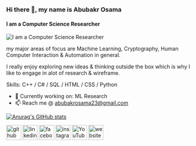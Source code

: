 ### Hi there 👋, my name is Abubakr Osama
#### I am a Computer Science Researcher
![I am a Computer Science Researcher](https://media.istockphoto.com/id/1167600251/vector/back-end-development-web-banner-concept.jpg?s=612x612&w=0&k=20&c=-I211k_-3KMtOGKwt6QAGAgJDEUbh5mPQ7m1p_vFXww=)

my major areas of focus are Machine Learning, Cryptography, Human Computer Interaction & Automation in general. 

I really enjoy exploring new ideas & thinking outside the box which is why I like to engage in alot of research & wireframe.

Skills: C++ / C# / SQL / HTML / CSS / Python

- 🔭 Currently working on: ML Research 
- 📫 Reach me @ abubakrosama23@gmail.com 

[![Anurag's GitHub stats](https://github-readme-stats.vercel.app/api?username=SetuBaru)](https://github.com/anuraghazra/github-readme-stats)

[<img src='https://cdn.jsdelivr.net/npm/simple-icons@3.0.1/icons/github.svg' alt='github' height='40'>](https://github.com/SetuBaru)  [<img src='https://cdn.jsdelivr.net/npm/simple-icons@3.0.1/icons/linkedin.svg' alt='linkedin' height='40'>](https://www.linkedin.com/in/abubakr-osama/)  [<img src='https://cdn.jsdelivr.net/npm/simple-icons@3.0.1/icons/facebook.svg' alt='facebook' height='40'>](https://www.facebook.com/SetuBaru)  [<img src='https://cdn.jsdelivr.net/npm/simple-icons@3.0.1/icons/instagram.svg' alt='instagram' height='40'>](https://www.instagram.com/The7alfawi/)  [<img src='https://cdn.jsdelivr.net/npm/simple-icons@3.0.1/icons/youtube.svg' alt='YouTube' height='40'>](https://www.youtube.com/channel/SetuBaru)  [<img src='https://cdn.jsdelivr.net/npm/simple-icons@3.0.1/icons/icloud.svg' alt='website' height='40'>](https://omdena.com/local-chapters/sudan-local-chapter/)  
